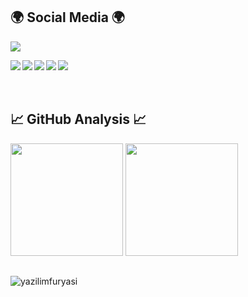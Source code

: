<!-- <img align="left" src="https://img.shields.io/badge/Python-14354C?style=for-the-badge&logo=python&logoColor=white"/>
<img align="left" src="https://img.shields.io/badge/C-00599C?style=for-the-badge&logo=c&logoColor=white"/>
 

<br><br><br>-->


## 🌍 Social Media 🌍
<a href="https://yazilimfuryasi.com" target="blank"><img src="https://img.shields.io/website-up-down-green-red/http/yazilimfuryasi.com"/></a>
<p align="left">
  <a href="https://instagram.com/yazilimfuryasi" target="blank"><img align="left" src="https://img.shields.io/badge/Instagram-242424?style=for-the-badge&logo=Instagram&logoColor=black&labelColor=fed142"/></a>
  <a href="https://youtube.com/yazilimfuryasi" target="blank"><img align="left" src="https://img.shields.io/badge/Youtube-242424?style=for-the-badge&logo=Youtube&logoColor=black&labelColor=fed142"/></a>
<a href="https://twitter.com/yazilimfuryasi" target="blank"><img align="left" src="https://img.shields.io/badge/Twitter-242424?style=for-the-badge&logo=Twitter&logoColor=black&labelColor=fed142"/></a>
  <a href="https://facebook.com/yazilimfuryasi" target="blank"><img align="left" src="https://img.shields.io/badge/Facebook-242424?style=for-the-badge&logo=Facebook&logoColor=black&labelColor=fed142"/></a>
  <a href="https://www.linkedin.com/company/yazilimfuryasi" target="blank"><img align="left" src="https://img.shields.io/badge/Linkedin-242424?style=for-the-badge&logo=Linkedin&logoColor=black&labelColor=fed142"/></a>
</p>

<br><br><br>

## 📈 GitHub Analysis 📈

<p align="left">
<img height="180em" src="https://github-readme-stats-git-masterrstaa-rickstaa.vercel.app/api?username=yazilimfuryasi&&show_icons=true&title_color=fed142&icon_color=40a8d3&text_color=daf7dc&bg_color=242424"/>
<img height="180em" align="" src="https://github-readme-stats-git-masterrstaa-rickstaa.vercel.app/api/top-langs/?username=yazilimfuryasi&theme=dark&hide_langs_below=4312&title_color=fed142&text_color=daf7dc&bg_color=242424"/>
</p>

##
<img src="https://komarev.com/ghpvc/?username=yazilimfuryasi&label=Profile views&color=green&style=flat-square" alt="yazilimfuryasi"/>


<!-- <img alt="YouTube Channel Views" src="https://img.shields.io/youtube/channel/views/UC6wywOaCaB-Lemi6YMuHlUg?label=YouTube%20Channel%20Views&style=flat-square"> -->
